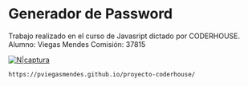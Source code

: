 # Generador de Password

Trabajo realizado en el curso de Javasript dictado por CODERHOUSE.
Alumno: Viegas Mendes
Comisión: 37815

[![N|captura](https://pviegasmendes.github.io/proyecto-coderhouse/captura.PNG)](https://pviegasmendes.github.io/proyecto-coderhouse/)

```sh
https://pviegasmendes.github.io/proyecto-coderhouse/
```